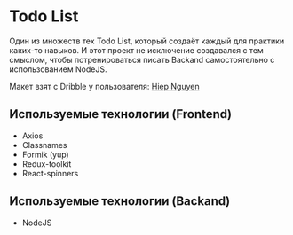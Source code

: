 # Todo List

Один из множеств тех Todo List, который создаёт каждый для практики каких-то навыков. И этот проект не исключение создавался с тем смыслом, чтобы потренироваться писать Backand самостоятельно с использованием NodeJS.

Макет взят с Dribble у пользователя: [Hiep Nguyen](https://dribbble.com/hiepnt88)

## Используемые технологии (Frontend)
- Axios
- Classnames
- Formik (yup)
- Redux-toolkit
- React-spinners

## Используемые технологии (Backand)
- NodeJS

